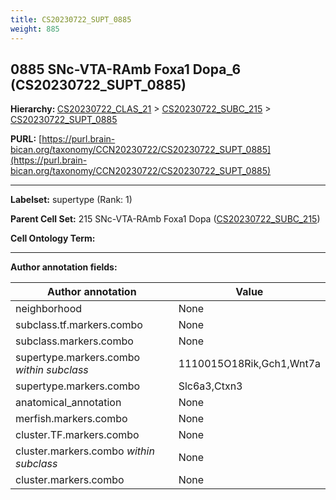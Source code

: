 ```yaml
---
title: CS20230722_SUPT_0885
weight: 885
---
```

## 0885 SNc-VTA-RAmb Foxa1 Dopa_6 (CS20230722_SUPT_0885)
<b>Hierarchy: </b>
[CS20230722_CLAS_21](../CS20230722_CLAS_21) >
[CS20230722_SUBC_215](../CS20230722_SUBC_215) >
[CS20230722_SUPT_0885](../CS20230722_SUPT_0885)

**PURL:** [https://purl.brain-bican.org/taxonomy/CCN20230722/CS20230722_SUPT_0885](https://purl.brain-bican.org/taxonomy/CCN20230722/CS20230722_SUPT_0885)

---


**Labelset:** supertype (Rank: 1)

**Parent Cell Set:** 215 SNc-VTA-RAmb Foxa1 Dopa ([CS20230722_SUBC_215](../CS20230722_SUBC_215))



**Cell Ontology Term:** 

[MARKER GENES.]: #


---

[TRANSFERRED ANNOTATIONS.]: #


[AUTHOR ANNOTATION FIELDS.]: #


**Author annotation fields:**

| Author annotation | Value |
|-------------------|-------|
|neighborhood|None|
|subclass.tf.markers.combo|None|
|subclass.markers.combo|None|
|supertype.markers.combo _within subclass_|1110015O18Rik,Gch1,Wnt7a|
|supertype.markers.combo|Slc6a3,Ctxn3|
|anatomical_annotation|None|
|merfish.markers.combo|None|
|cluster.TF.markers.combo|None|
|cluster.markers.combo _within subclass_|None|
|cluster.markers.combo|None|
